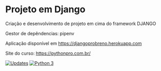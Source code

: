 # Projeto em Django
Criação e desenvolvimento de projeto em cima do framework DJANGO 

Gestor de depêndencias: pipenv

Aplicação disponível em https://djangoprobreno.herokuapp.com

Site do curso: https://pythonpro.com.br/

[![Updates](https://pyup.io/repos/github/breeeno/curso_django/shield.svg)](https://pyup.io/repos/github/breeeno/curso_django/)
[![Python 3](https://pyup.io/repos/github/breeeno/curso_django/python-3-shield.svg)](https://pyup.io/repos/github/breeeno/curso_django/)
